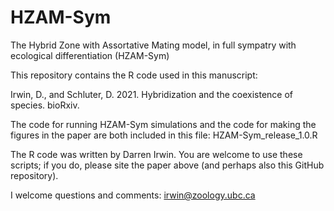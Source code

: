 # HZAM-Sym
The Hybrid Zone with Assortative Mating model, in full sympatry with ecological differentiation (HZAM-Sym)

This repository contains the R code used in this manuscript:

Irwin, D., and Schluter, D. 2021. Hybridization and the coexistence of species. bioRxiv.

The code for running HZAM-Sym simulations and the code for making the figures in the paper are both included in this file: HZAM-Sym_release_1.0.R

The R code was written by Darren Irwin. You are welcome to use these scripts; if you do, please site the paper above (and perhaps also this GitHub repository).

I welcome questions and comments: irwin@zoology.ubc.ca